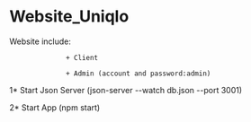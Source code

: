 # Website_Uniqlo
Website include:  


                  + Client
                            
                  + Admin (account and password:admin)
                  
                  
1* Start Json Server (json-server --watch db.json --port 3001)


2* Start App (npm start)
